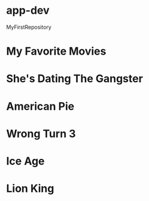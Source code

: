 # app-dev
MyFirstRepository

# My Favorite Movies
# She's Dating The Gangster
# American Pie
# Wrong Turn 3
# Ice Age 
# Lion King 
